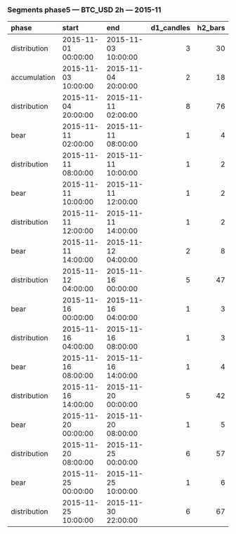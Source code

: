 ### Segments phase5 — BTC_USD 2h — 2015-11

| phase        | start               | end                 |   d1_candles |   h2_bars |
|:-------------|:--------------------|:--------------------|-------------:|----------:|
| distribution | 2015-11-01 00:00:00 | 2015-11-03 10:00:00 |            3 |        30 |
| accumulation | 2015-11-03 10:00:00 | 2015-11-04 20:00:00 |            2 |        18 |
| distribution | 2015-11-04 20:00:00 | 2015-11-11 02:00:00 |            8 |        76 |
| bear         | 2015-11-11 02:00:00 | 2015-11-11 08:00:00 |            1 |         4 |
| distribution | 2015-11-11 08:00:00 | 2015-11-11 10:00:00 |            1 |         2 |
| bear         | 2015-11-11 10:00:00 | 2015-11-11 12:00:00 |            1 |         2 |
| distribution | 2015-11-11 12:00:00 | 2015-11-11 14:00:00 |            1 |         2 |
| bear         | 2015-11-11 14:00:00 | 2015-11-12 04:00:00 |            2 |         8 |
| distribution | 2015-11-12 04:00:00 | 2015-11-16 00:00:00 |            5 |        47 |
| bear         | 2015-11-16 00:00:00 | 2015-11-16 04:00:00 |            1 |         3 |
| distribution | 2015-11-16 04:00:00 | 2015-11-16 08:00:00 |            1 |         3 |
| bear         | 2015-11-16 08:00:00 | 2015-11-16 14:00:00 |            1 |         4 |
| distribution | 2015-11-16 14:00:00 | 2015-11-20 00:00:00 |            5 |        42 |
| bear         | 2015-11-20 00:00:00 | 2015-11-20 08:00:00 |            1 |         5 |
| distribution | 2015-11-20 08:00:00 | 2015-11-25 00:00:00 |            6 |        57 |
| bear         | 2015-11-25 00:00:00 | 2015-11-25 10:00:00 |            1 |         6 |
| distribution | 2015-11-25 10:00:00 | 2015-11-30 22:00:00 |            6 |        67 |